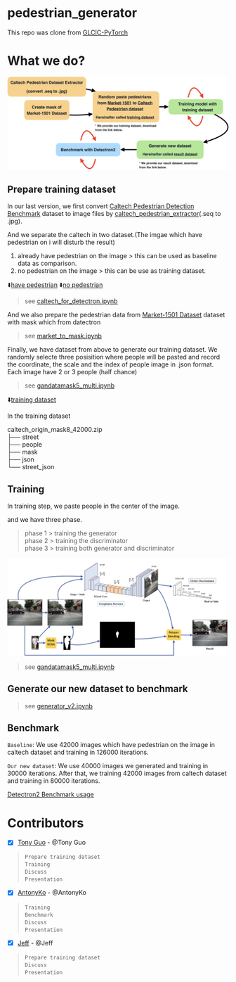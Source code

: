 # pedestrian_generator

This repo was clone from [GLCIC-PyTorch](https://github.com/otenim/GLCIC-PyTorch)

# What we do?

![iamge](images/studypath.jpg)

## Prepare training dataset

In our last version, we first convert [Caltech Pedestrian Detection Benchmark](http://www.vision.caltech.edu/Image_Datasets/CaltechPedestrians/) dataset to image files by [caltech_pedestrian_extractor](https://github.com/dbcollection/caltech_pedestrian_extractor)(.seq to .jpg).

And we separate the caltech in two dataset.(The imgae which have pedestrian on i will disturb the result)
1. already have pedestrian on the image  > this can be used as baseline data as comparison.
2. no pedestrian on the image  >  this can be use as training dataset.

⬇️[have pedestrian](https://drive.google.com/file/d/1FOgnF9kFjp5d9xpFZnnprfUI1pYs80MY/view?usp=sharing)
⬇️[no pedestrian](https://drive.google.com/file/d/1FOgnF9kFjp5d9xpFZnnprfUI1pYs80MY/view?usp=sharing)

> see [caltech_for_detectron.ipynb](00_download_and_preprocess/caltech_for_detectron.ipynb)

And we also prepare the pedestrian data from [Market-1501 Dataset](http://www.liangzheng.com.cn/Project/project_reid.html) dataset with mask which from datectron

> see [market_to_mask.ipynb](00_download_and_preprocess/market_to_mask.ipynb)

Finally, we have dataset from above to generate our training dataset. We randomly selecte three posisition where people will be pasted and record the coordinate, the scale and the index of people image in .json format.
Each image have 2 or 3 people (half chance)

> see [gandatamask5_multi.ipynb](01_gene_train_dataset/gandatamask5_multi.ipynb)

⬇️[training dataset](https://drive.google.com/drive/folders/1tsWYMVWiWAKW0S4CFPupRY1QRCfiAWqN?usp=sharing)

In the training dataset

caltech_origin_mask8_42000.zip\
├── street\
├── people\
├── mask\
├── json\
└── street_json

## Training 

In training step, we paste people in the center of the image.

and we have three phase.

> phase 1 > training the generator \
> phase 2 > training the discriminator\
> phase 3 > training both generator and discriminator

![iamge](images/finaldemo.jpg)

> see [gandatamask5_multi.ipynb](gandatamask5_multi.ipynb)

## Generate our new dataset to benchmark

> see [generator_v2.ipynb](generator_v2.ipynb)

## Benchmark

`Baseline`: We use 42000 images which have pedestrian on the image in caltech dataset and training in 126000 iterations.


`Our new dataset`: We use 40000 images we generated and training in 30000 iterations. After that, we training 42000 images from caltech dataset and training in 80000 iterations.

[Detectron2 Benchmark usage](Detectron2)


# Contributors

- [x] [Tony Guo](https://github.com/tony92151) - @Tony Guo

> `Prepare training dataset`\
> `Training`\
> `Discuss`\
> `Presentation`

- [x] [AntonyKo](https://github.com/a8252525) - @AntonyKo

> `Training`\
> `Benchmark`\
> `Discuss`\
> `Presentation`

- [x] [Jeff](https://github.com/Jeff860530) - @Jeff

> `Prepare training dataset`\
> `Discuss`\
> `Presentation`


